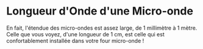 # Longueur d'Onde d'une Micro-onde

En fait, l'étendue des micro-ondes est assez large, de 1 millimètre à 1 mètre.
Celle que vous voyez, d'une longueur de 1 cm, est celle qui est confortablement
installée dans votre four micro-onde !
